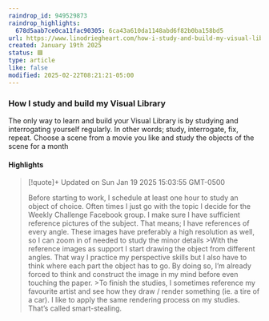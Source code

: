 ```yaml
---
raindrop_id: 949529873
raindrop_highlights:
  678d5aab7ce0ca11fac90305: 6ca43a610da1148abd6f82b0ba158bd5
url: https://www.linodriegheart.com/how-i-study-and-build-my-visual-library/
created: January 19th 2025
status: 🟥
type: article
like: false
modified: 2025-02-22T08:21:21-05:00
---
```



### How I study and build my Visual Library

The only way to learn and build your Visual Library is by studying and interrogating yourself regularly. In other words; study, interrogate, fix, repeat.
Choose a scene from a movie you like and study the objects of the scene for a month
#### Highlights

> [!quote]+ Updated on Sun Jan 19 2025 15:03:55 GMT-0500
>
> Before starting to work, I schedule at least one hour to study an object of choice. Often times I just go with the topic I decide for the Weekly Challenge Facebook group. I make sure I have sufficient reference pictures of the subject. That means; I have references of every angle. These images have preferably a high resolution as well, so I can zoom in of needed to study the minor details
&gt;With the reference images as support I start drawing the object from different angles. That way I practice my perspective skills but I also have to think where each part the object has to go. By doing so, I’m already forced to think and construct the image in my mind before even touching the paper.
&gt;To finish the studies, I sometimes reference my favourite artist and see how they draw / render something (ie. a tire of a car). I like to apply the same rendering process on my studies. That’s called smart-stealing.
